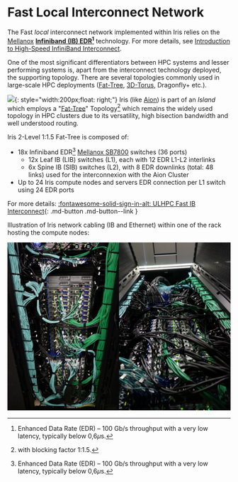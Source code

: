 # Fast Local Interconnect Network

The Fast _local_ interconnect network implemented within Iris relies on the [Mellanox](https://www.mellanox.com/) **[Infiniband (IB) EDR](https://en.wikipedia.org/wiki/InfiniBand)[^1]** technology.
For more details, see [Introduction to
High-Speed InfiniBand Interconnect](https://www.hpcadvisorycouncil.com/pdf/Intro_to_InfiniBand.pdf).

[^1]: Enhanced Data Rate (EDR) – 100 Gb/s throughput with a very low latency, typically below 0,6$\mu$s.

One of the most significant differentiators between HPC systems and lesser performing systems is, apart from the interconnect technology deployed, the supporting topology. There are several topologies commonly used in large-scale HPC deployments ([Fat-Tree](https://clusterdesign.org/fat-trees/), [3D-Torus](https://clusterdesign.org/torus/), Dragonfly+ etc.).

![](https://clusterdesign.org/wp-content/uploads/2012/02/fat_tree_varying_ports.png){: style="width:200px;float: right;"}
Iris (like [Aion](../aion/index.md)) is part of an _Island_ which employs a "[Fat-Tree](https://clusterdesign.org/fat-trees/)" Topology[^2] which remains the widely used topology in HPC clusters due to its versatility, high bisection bandwidth and well understood routing.

Iris 2-Level 1:1.5 Fat-Tree is composed of:

* 18x Infiniband EDR[^1] [Mellanox SB7800](https://www.mellanox.com/products/infiniband-switches/SB7800) switches (36 ports)
    - 12x Leaf IB (LIB) switches (L1), each with 12 EDR L1-L2 interlinks
    - 6x Spine IB (SIB) switches (L2), with 8 EDR downlinks (total: 48 links) used for the interconnexion with the Aion Cluster
* Up to 24 Iris compute nodes and servers EDR connection per L1 switch using 24 EDR ports

[^2]: with blocking factor 1:1.5.


For more details:
[:fontawesome-solid-sign-in-alt: ULHPC Fast IB Interconnect](../../interconnect/ib.md#ulhpc-ib-topology){: .md-button .md-button--link }

Illustration of Iris network cabling (IB and Ethernet) within one of the rack hosting the compute nodes:

![](images/iris-compute_back.jpg)
